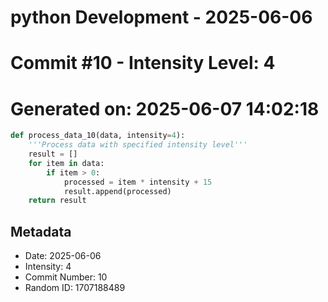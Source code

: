 ﻿# python Development - 2025-06-06
# Commit #10 - Intensity Level: 4
# Generated on: 2025-06-07 14:02:18
```python
def process_data_10(data, intensity=4):
    '''Process data with specified intensity level'''
    result = []
    for item in data:
        if item > 0:
            processed = item * intensity + 15
            result.append(processed)
    return result
```
## Metadata
- Date: 2025-06-06
- Intensity: 4
- Commit Number: 10
- Random ID: 1707188489
